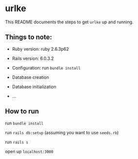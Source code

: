 # urlke

This README documents the steps to get `urlke` up and running.

## Things to note:

* Ruby version: ruby 2.6.3p62

* Rails version: 6.0.3.2

* Configuration: run `bundle install`

* Database creation

* Database initialization

* ...


## How to run

run `bundle install`

run `rails db:setup` (assuming you want to use `seeds.rb`)

run `rails s`

open up `localhost:3000`